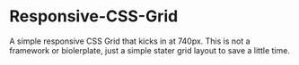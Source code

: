 # Responsive-CSS-Grid
A simple responsive CSS Grid that kicks in at 740px. This is not a framework or biolerplate, just a simple stater grid layout to save a little time.
